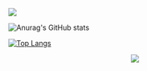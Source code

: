 ![](https://komarev.com/ghpvc/?username=ksdc2020)

![Anurag's GitHub stats](https://github-readme-stats.vercel.app/api?username=ksdc2020&layout=compact&show_icons=true&theme=radical)

[![Top Langs](https://github-readme-stats.vercel.app/api/top-langs/?username=ksdc2020&layout=compact)](https://github.com/anuraghazra/github-readme-stats)



<div align="center">
	<a href="https://www.youtube.com/watch?v=dQw4w9WgXcQ"><img src="https://github.com/Richienb/Richienb/raw/master/info.svg?sanitize=true"></a>
</div>

